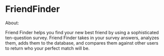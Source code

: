# FriendFinder

About:

Friend Finder helps you find your new best friend by using a sophisticated ten-question survey. Friend Finder takes in your survey answers, analyzes them, adds them to the database, and compares them against other users to return who your perfect match will be. 
